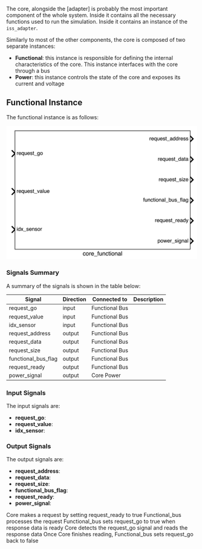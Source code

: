The core, alongside the [adapter] is probably the most important component of the whole system. Inside it contains all the necessary functions used to run the simulation. Inside it contains an instance of the `iss_adapter`.

Similarly to most of the other components, the core is composed of two separate instances:

- **Functional**: this instance is responsible for defining the internal characteristics of the core. This instance interfaces with the core through a bus
- **Power**: this instance controls the state of the core and exposes its current and voltage

## Functional Instance

The functional instance is as follows:

![text](images/core_functional.png)

### Signals Summary

A summary of the signals is shown in the table below:

| Signal | Direction | Connected to | Description |
| --- | --- | --- | --- |
| request_go | input | Functional Bus | |
| request_value | input | Functional Bus | |
| idx_sensor | input | Functional Bus | |
| request_address | output | Functional Bus | |
| request_data | output | Functional Bus | |
| request_size | output | Functional Bus | |
| functional_bus_flag | output | Functional Bus | |
| request_ready | output | Functional Bus | |
| power_signal | output | Core Power| |

### Input Signals

The input signals are:

- **request_go**: 
- **request_value**:
- **idx_sensor**:

### Output Signals

The output signals are:

- **request_address**:
- **request_data**:
- **request_size**:
- **functional_bus_flag**:
- **request_ready**:
- **power_signal**:


Core makes a request by setting request_ready to true
Functional_bus processes the request
Functional_bus sets request_go to true when response data is ready
Core detects the request_go signal and reads the response data
Once Core finishes reading, Functional_bus sets request_go back to false